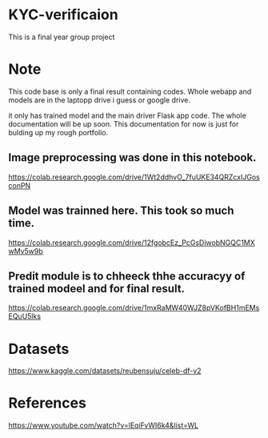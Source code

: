 # KYC-verificaion
This is a final year group project

# Note
This code base is only a final result containing codes. Whole webapp and models are in the laptopp drive i guess or google drive. 

it only has trained model and the main driver Flask app code.
The whole documentation will be up soon.
This documentation for now is just for bulding up my rough portfolio.

## Image preprocessing was done in this notebook.
https://colab.research.google.com/drive/1Wt2ddhvO_7fuUKE34QRZcxIJGosconPN

## Model was trainned here. This took so much time.
https://colab.research.google.com/drive/12fgobcEz_PcGsDiwobNGQC1MXwMv5w9b

## Predit module is to chheeck thhe accuracyy of trained modeel and for final result.
https://colab.research.google.com/drive/1mxRaMW40WJZ8pVKofBH1mEMsEQuU5lks

# Datasets
https://www.kaggle.com/datasets/reubensuju/celeb-df-v2


# References

https://www.youtube.com/watch?v=lEqiFvWI6k4&list=WL




